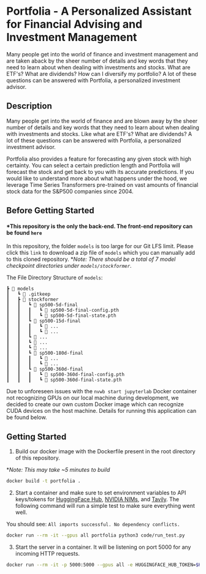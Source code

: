 # Portfolia - A Personalized Assistant for Financial Advising and Investment Management

Many people get into the world of finance and investment management and are taken aback by the sheer number of details and key words that they need to learn about when dealing with investments and stocks. What are ETF's? What are dividends? How can I diversify my portfolio? A lot of these questions can be answered with Portfolia, a personalized investment advisor.

## Description

Many people get into the world of finance and are blown away by the sheer number of details and key words that they need to learn about when dealing with investments and stocks. Like what are ETF's? What are dividends? A lot of these questions can be answered with Portfolia, a personalized investment advisor.

Portfolia also provides a feature for forecasting any given stock with high certainty. You can select a certain prediction length and Portfolia will forecast the stock and get back to you with its accurate predictions. If you would like to understand more about what happens under the hood, we leverage Time Series Transformers pre-trained on vast amounts of financial stock data for the S&P500 companies since 2004.

## Before Getting Started
#### ***This repository is the only the back-end. The front-end repository can be found `here`**

In this repository, the folder `models` is too large for our Git LFS limit. Please click this `link` to download a zip file of `models` which you can manually add to this cloned repository. **Note: There should be a total of 7 model checkpoint directories under `models/stockformer`.*

The File Directory Structure of `models`:
```
┣ 📂 models
┃   ┗ 📜 .gitkeep
┃   ┣ 📂 stockformer
┃   ┃   ┗ 📂 sp500-5d-final
┃   ┃   ┃   ┗ 📜 sp500-5d-final-config.pth
┃   ┃   ┃   ┗ 📜 sp500-5d-final-state.pth
┃   ┃   ┗ 📂 sp500-15d-final
┃   ┃   ┃   ┗ 📜 ...
┃   ┃   ┃   ┗ 📜 ...
┃   ┃   ┗ 📂 ...
┃   ┃   ┗ 📂 ...
┃   ┃   ┗ 📂 ...
┃   ┃   ┗ 📂 sp500-180d-final
┃   ┃   ┃   ┗ 📜 ...
┃   ┃   ┃   ┗ 📜 ...
┃   ┃   ┗ 📂 sp500-360d-final
┃   ┃   ┃   ┗ 📜 sp500-360d-final-config.pth
┃   ┃   ┃   ┗ 📜 sp500-360d-final-state.pth
```

Due to unforeseen issues with the `nvwb start jupyterlab` Docker container not recognizing GPUs on our local machine during development, we decided to create our own custom Docker image which can recognize CUDA devices on the host machine. Details for running this application can be found below.

## Getting Started

1) Build our docker image with the Dockerfile present in the root directory of this repository.

**Note: This may take ~5 minutes to build*

```bash
docker build -t portfolia .
```

2) Start a container and make sure to set environment variables to API keys/tokens for [HuggingFace Hub](https://huggingface.co/login?next=%2Fsettings%2Fprofile), [NVIDIA NIMs](https://build.nvidia.com/explore/discover), and [Tavily](https://app.tavily.com/sign-in). The following command will run a simple test to make sure everything went well.

You should see: `All imports successful. No dependency conflicts.`
```bash
docker run --rm -it --gpus all portfolia python3 code/run_test.py
```
3) Start the server in a container. It will be listening on port 5000 for any incoming HTTP requests.
```bash
docker run --rm -it -p 5000:5000 --gpus all -e HUGGINGFACE_HUB_TOKEN=$HUGGINGFACE_HUB_TOKEN -e NVIDIA_API_KEY=$NVIDIA_API_KEY -e TAVILY_API_KEY=$TAVILY_API_KEY portfolia python3 code/server.py
```
